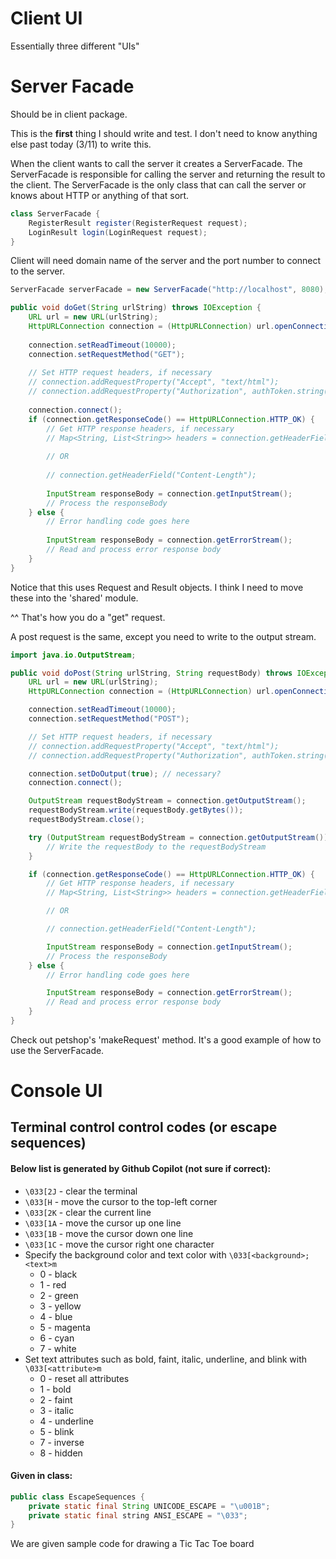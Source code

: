 # Client UI

Essentially three different "UIs"

# Server Facade
Should be in client package.

This is the **first** thing I should write and test. 
I don't need to know anything else past today (3/11) to write this.

When the client wants to call the server it creates a ServerFacade. The ServerFacade is responsible for calling the server and returning the result to the client. 
The ServerFacade is the only class that can call the server or knows about HTTP or anything of that sort.
```java
class ServerFacade {
    RegisterResult register(RegisterRequest request);
    LoginResult login(LoginRequest request);
}
```

Client will need domain name of the server and the port number to connect to the server. 
```java
ServerFacade serverFacade = new ServerFacade("http://localhost", 8080);
```

```java
public void doGet(String urlString) throws IOException {
    URL url = new URL(urlString);
    HttpURLConnection connection = (HttpURLConnection) url.openConnection();
    
    connection.setReadTimeout(10000);
    connection.setRequestMethod("GET");
    
    // Set HTTP request headers, if necessary
    // connection.addRequestProperty("Accept", "text/html");
    // connection.addRequestProperty("Authorization", authToken.string());
    
    connection.connect();
    if (connection.getResponseCode() == HttpURLConnection.HTTP_OK) {
        // Get HTTP response headers, if necessary
        // Map<String, List<String>> headers = connection.getHeaderFields();
        
        // OR
        
        // connection.getHeaderField("Content-Length");
        
        InputStream responseBody = connection.getInputStream();
        // Process the responseBody
    } else {
        // Error handling code goes here
        
        InputStream responseBody = connection.getErrorStream();
        // Read and process error response body
    }
}
```

Notice that this uses Request and Result objects. 
I think I need to move these into the 'shared' module.

^^ That's how you do a "get" request. 

A post request is the same, except you need to write to the output stream.

```java
import java.io.OutputStream;

public void doPost(String urlString, String requestBody) throws IOException {
    URL url = new URL(urlString);
    HttpURLConnection connection = (HttpURLConnection) url.openConnection();

    connection.setReadTimeout(10000);
    connection.setRequestMethod("POST");

    // Set HTTP request headers, if necessary
    // connection.addRequestProperty("Accept", "text/html");
    // connection.addRequestProperty("Authorization", authToken.string());

    connection.setDoOutput(true); // necessary?
    connection.connect();

    OutputStream requestBodyStream = connection.getOutputStream();
    requestBodyStream.write(requestBody.getBytes());
    requestBodyStream.close();

    try (OutputStream requestBodyStream = connection.getOutputStream()) {
        // Write the requestBody to the requestBodyStream
    }

    if (connection.getResponseCode() == HttpURLConnection.HTTP_OK) {
        // Get HTTP response headers, if necessary
        // Map<String, List<String>> headers = connection.getHeaderFields();

        // OR

        // connection.getHeaderField("Content-Length");

        InputStream responseBody = connection.getInputStream();
        // Process the responseBody
    } else {
        // Error handling code goes here

        InputStream responseBody = connection.getErrorStream();
        // Read and process error response body
    }
}
```

Check out petshop's 'makeRequest' method. It's a good example of how to use the ServerFacade.


# Console UI

## Terminal control control codes (or escape sequences)

#### Below list is generated by Github Copilot (not sure if correct):

- `\033[2J` - clear the terminal
- `\033[H` - move the cursor to the top-left corner
- `\033[2K` - clear the current line
- `\033[1A` - move the cursor up one line
- `\033[1B` - move the cursor down one line
- `\033[1C` - move the cursor right one character
- Specify the background color and text color with `\033[<background>;<text>m`
    - 0 - black
    - 1 - red
    - 2 - green
    - 3 - yellow
    - 4 - blue
    - 5 - magenta
    - 6 - cyan
    - 7 - white
- Set text attributes such as bold, faint, italic, underline, and blink with `\033[<attribute>m`
    - 0 - reset all attributes
    - 1 - bold
    - 2 - faint
    - 3 - italic
    - 4 - underline
    - 5 - blink
    - 7 - inverse
    - 8 - hidden

#### Given in class:

```java
public class EscapeSequences {
    private static final String UNICODE_ESCAPE = "\u001B";
    private static final string ANSI_ESCAPE = "\033";
}
```

We are given sample code for drawing a Tic Tac Toe board